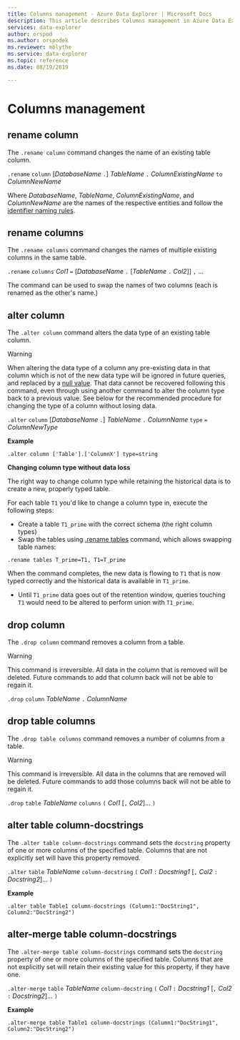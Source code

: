 ```yaml
---
title: Columns management - Azure Data Explorer | Microsoft Docs
description: This article describes Columns management in Azure Data Explorer.
services: data-explorer
author: orspod
ms.author: orspodek
ms.reviewer: mblythe
ms.service: data-explorer
ms.topic: reference
ms.date: 08/19/2019

---
```

# Columns management

## rename column

The `.rename column` command changes the name of an existing table column.

`.rename` `column` [*DatabaseName* `.`] *TableName* `.` *ColumnExistingName* `to` *ColumnNewName*

Where *DatabaseName*, *TableName*, *ColumnExistingName*, and *ColumnNewName*
are the names of the respective entities and follow the [identifier naming rules](../query/schema-entities/entity-names.md).

## rename columns

The `.rename columns` command changes the names of multiple existing columns
in the same table.

`.rename` `columns` *Col1* `=` [*DatabaseName* `.` [*TableName* `.` *Col2*]] `,` ...

The command can be used to swap the names of two columns (each is renamed as
the other's name.)

## alter column

The `.alter column` command alters the data type of an existing table column.

> [!WARNING]
> When altering the data type of a column any pre-existing data in that column
> which is not of the new data type will be ignored in future queries, and
> replaced by a [null value](../query/scalar-data-types/null-values.md). That data
> cannot be recovered following this command, even through using another command
> to alter the column type back to a previous value.
> See below for the recommended procedure for changing the type of a column
> without losing data.

`.alter` `column` [*DatabaseName* `.`] *TableName* `.` *ColumnName* `type` `=` *ColumnNewType*
 
**Example** 

```kusto
.alter column ['Table'].['ColumnX'] type=string
```

**Changing column type without data loss**

The right way to change column type while retaining the historical data is to create a new, properly typed table.

For each table `T1` you'd like to change a column type in, execute the following steps:

* Create a table `T1_prime` with the correct schema (the right column types)
* Swap the tables using [.rename tables](./tables.md#rename-tables) command, which allows swapping table names:

```kusto
.rename tables T_prime=T1, T1=T_prime
```

When the command completes, the new data is flowing to `T1` that is now typed correctly and the historical data is available in `T1_prime`.

* Until `T1_prime` data goes out of the retention window,  queries touching `T1` would need to be altered to perform union with `T1_prime`.

## drop column

The `.drop column` command removes a column from a table.

> [!WARNING]
> This command is irreversible. All data in the column that is removed will be deleted.
> Future commands to add that column back will not be able to regain it.

`.drop` `column` *TableName* `.` *ColumnName*

## drop table columns

The `.drop table columns` command removes a number of columns from a table.

> [!WARNING]
> This command is irreversible. All data in the columns that are removed will be deleted.
> Future commands to add those columns back will not be able to regain it.

`.drop` `table` *TableName* `columns` `(` *Col1* [`,` *Col2*]... `)`

## alter table column-docstrings

The `.alter table column-docstrings` command sets the `docstring` property
of one or more columns of the specified table. Columns that are not explicitly
set will have this property removed.

`.alter` `table` *TableName* `column-docstring` `(` *Col1* `:` *Docstring1* [`,` *Col2* `:` *Docstring2*]... `)`

**Example** 

```kusto
.alter table Table1 column-docstrings (Column1:"DocString1", Column2:"DocString2")
```

## alter-merge table column-docstrings

The `.alter-merge table column-docstrings` command sets the `docstring` property
of one or more columns of the specified table. Columns that are not explicitly
set will retain their existing value for this property, if they have one.

`.alter-merge` `table` *TableName* `column-docstring` `(` *Col1* `:` *Docstring1* [`,` *Col2* `:` *Docstring2*]... `)`

**Example** 

```kusto
.alter-merge table Table1 column-docstrings (Column1:"DocString1", Column2:"DocString2")
```